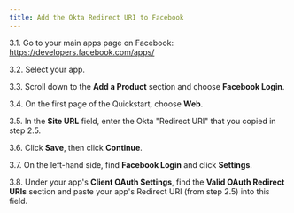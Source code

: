 ```yaml
---
title: Add the Okta Redirect URI to Facebook
---
```


3.1. Go to your main apps page on Facebook: <https://developers.facebook.com/apps/>

3.2. Select your app.

3.3. Scroll down to the **Add a Product** section and choose **Facebook Login**.

3.4. On the first page of the Quickstart, choose **Web**.

3.5. In the **Site URL** field, enter the Okta "Redirect URI" that you copied in step 2.5.

3.6. Click **Save**, then click **Continue**.

3.7. On the left-hand side, find **Facebook Login** and click **Settings**.

3.8. Under your app's **Client OAuth Settings**, find the **Valid OAuth Redirect URIs** section and paste your app's Redirect URI (from step 2.5) into this field.

<NextSectionLink/>
